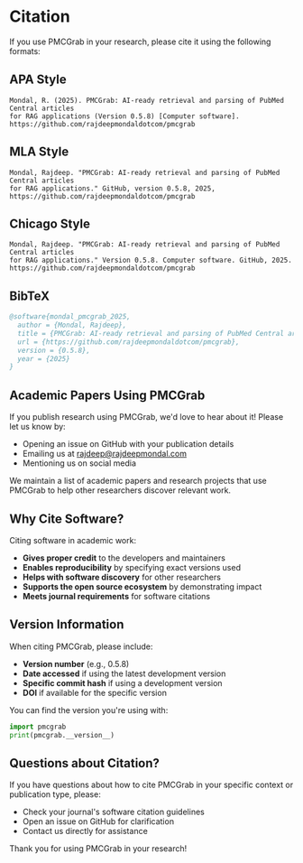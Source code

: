 # Citation

If you use PMCGrab in your research, please cite it using the following formats:

## APA Style

```
Mondal, R. (2025). PMCGrab: AI-ready retrieval and parsing of PubMed Central articles
for RAG applications (Version 0.5.8) [Computer software].
https://github.com/rajdeepmondaldotcom/pmcgrab
```

## MLA Style

```
Mondal, Rajdeep. "PMCGrab: AI-ready retrieval and parsing of PubMed Central articles
for RAG applications." GitHub, version 0.5.8, 2025,
https://github.com/rajdeepmondaldotcom/pmcgrab
```

## Chicago Style

```
Mondal, Rajdeep. "PMCGrab: AI-ready retrieval and parsing of PubMed Central articles
for RAG applications." Version 0.5.8. Computer software. GitHub, 2025.
https://github.com/rajdeepmondaldotcom/pmcgrab
```

## BibTeX

```bibtex
@software{mondal_pmcgrab_2025,
  author = {Mondal, Rajdeep},
  title = {PMCGrab: AI-ready retrieval and parsing of PubMed Central articles for RAG applications},
  url = {https://github.com/rajdeepmondaldotcom/pmcgrab},
  version = {0.5.8},
  year = {2025}
}
```

## Academic Papers Using PMCGrab

If you publish research using PMCGrab, we'd love to hear about it! Please let us know by:

- Opening an issue on GitHub with your publication details
- Emailing us at rajdeep@rajdeepmondal.com
- Mentioning us on social media

We maintain a list of academic papers and research projects that use PMCGrab to help other researchers discover relevant work.

## Why Cite Software?

Citing software in academic work:

- **Gives proper credit** to the developers and maintainers
- **Enables reproducibility** by specifying exact versions used
- **Helps with software discovery** for other researchers
- **Supports the open source ecosystem** by demonstrating impact
- **Meets journal requirements** for software citations

## Version Information

When citing PMCGrab, please include:

- **Version number** (e.g., 0.5.8)
- **Date accessed** if using the latest development version
- **Specific commit hash** if using a development version
- **DOI** if available for the specific version

You can find the version you're using with:

```python
import pmcgrab
print(pmcgrab.__version__)
```

## Questions about Citation?

If you have questions about how to cite PMCGrab in your specific context or publication type, please:

- Check your journal's software citation guidelines
- Open an issue on GitHub for clarification
- Contact us directly for assistance

Thank you for using PMCGrab in your research!
